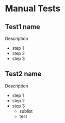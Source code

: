 # Manual Tests

Test1 name
---
Description
- step 1
- step 2
- step 3

Test2 name
---
Description
- step 1
- step 2
- step 3
  - sublist
  - test
